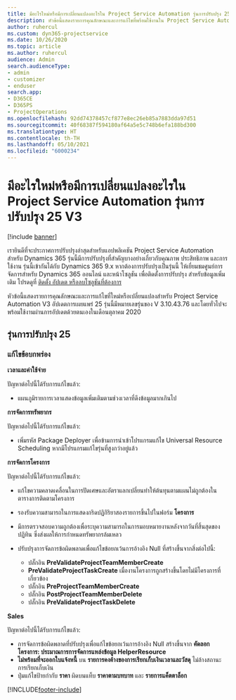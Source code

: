 ```yaml
---
title: มีอะไรใหม่หรือมีการเปลี่ยนแปลงอะไรใน Project Service Automation รุ่นการปรับปรุง 25 V3
description: หัวข้อนี้แสดงรายการคุณลักษณะและการแก้ไขที่พร้อมใช้งานใน Project Service Automation รุ่นการปรับปรุง 25 V3
author: ruhercul
ms.custom: dyn365-projectservice
ms.date: 10/26/2020
ms.topic: article
ms.author: ruhercul
audience: Admin
search.audienceType:
- admin
- customizer
- enduser
search.app:
- D365CE
- D365PS
- ProjectOperations
ms.openlocfilehash: 92dd74378457cf877e8ec26eb85a7883dda97d51
ms.sourcegitcommit: 40f68387f594180af64a5e5c748b6efa188bd300
ms.translationtype: HT
ms.contentlocale: th-TH
ms.lasthandoff: 05/10/2021
ms.locfileid: "6000234"
---
```

# <a name="whats-new-or-changed-in-project-service-automation-update-release-25-v3"></a>มีอะไรใหม่หรือมีการเปลี่ยนแปลงอะไรใน Project Service Automation รุ่นการปรับปรุง 25 V3

[!include [banner](../includes/psa-now-project-operations.md)]

เรายินดีที่จะประกาศการปรับปรุงล่าสุดสำหรับแอปพลิเคชัน Project Service Automation สำหรับ Dynamics 365 รุ่นนี้มีการปรับปรุงที่สำคัญบางอย่างเกี่ยวกับคุณภาพ ประสิทธิภาพ และการใช้งาน รุ่นนี้เข้ากันได้กับ Dynamics 365 9.x หากต้องการปรับปรุงเป็นรุ่นนี้ ให้เยี่ยมชมศูนย์การจัดการสำหรับ Dynamics 365 ออนไลน์ และหน้าโซลูชัน เพื่อติดตั้งการปรับปรุง สำหรับข้อมูลเพิ่มเติม โปรดดูที่ [ติดตั้ง อัปเดต หรือลบโซลูชันที่ต้องการ](/power-platform/admin/install-remove-preferred-solution)

หัวข้อนี้แสดงรายการคุณลักษณะและการแก้ไขที่ใหม่หรือเปลี่ยนแปลงสำหรับ Project Service Automation V3 อัปเดตการเผยแพร่ 25 รุ่นนี้มีหมายเลขรุ่นของ V 3.10.43.76 และโดยทั่วไปจะพร้อมใช้งานผ่านการอัปเดตด้วยตนเองในเดือนตุลาคม 2020

## <a name="update-release-25"></a>รุ่นการปรับปรุง 25

### <a name="bug-fixes"></a>แก้ไขข้อบกพร่อง

**เวลาและค่าใช้จ่าย**

ปัญหาต่อไปนี้ได้รับการแก้ไขแล้ว:

- แผนภูมิรายการเวลาแสดงข้อมูลเพิ่มเติมตามช่วงเวลาที่ดึงข้อมูลมากเกินไป

**การจัดการทรัพยากร**

ปัญหาต่อไปนี้ได้รับการแก้ไขแล้ว:

- เพิ่มรหัส Package Deployer เพื่อข้ามการนำเข้าโปรแกรมแก้ไข Universal Resource Scheduling หากมีโปรแกรมแก้ไขรุ่นที่สูงกว่าอยู่แล้ว

**การจัดการโครงการ**

ปัญหาต่อไปนี้ได้รับการแก้ไขแล้ว:

- แก้ไขความคลาดเคลื่อนในการปัดเศษและอัตราแลกเปลี่ยนทำให้ต้นทุนตามแผนไม่ถูกต้องในตารางการติดตามโครงการ
- รองรับความสามารถในการแสดงกริดปฏิกิริยาสองรายการขึ้นไปในฟอร์ม **โครงการ**
- มีการตรวจสอบความถูกต้องเพื่อระบุความสามารถในการมอบหมายงานหลังจากวันที่สิ้นสุดของปฏิทิน ซึ่งส่งผลให้การกำหนดทรัพยากรล้มเหลว
- ปรับปรุงการจัดการข้อผิดพลาดเพื่อแก้ไขข้อยกเว้นการอ้างอิง Null ที่สร้างขึ้นจากสิ่งต่อไปนี้:

    - ปลั๊กอิน **PreValidateProjectTeamMemberCreate**
    - **PreValidateProjectTaskCreate** เมื่องานโครงการถูกสร้างขึ้นโดยไม่มีโครงการที่เกี่ยวข้อง
    - ปลั๊กอิน **PreProjectTeamMemberCreate**
    - ปลั๊กอิน **PostProjectTeamMemberDelete**
    - ปลั๊กอิน **PreValidateProjectTaskDelete**

**Sales**

ปัญหาต่อไปนี้ได้รับการแก้ไขแล้ว:

- การจัดการข้อผิดพลาดที่ปรับปรุงเพื่อแก้ไขข้อยกเว้นการอ้างอิง Null สร้างขึ้นจาก **คัดลอกโครงการ: ประมาณการการจัดการแหล่งข้อมูล HelperResource**
- **ไม่พร้อมที่จะออกใบแจ้งหนี้** บน **รายการคงค้างของการเรียกเก็บเงินเวลาและวัสดุ** ไม่ล้างสถานะการเรียกเก็บเงิน
- ปุ่มแก้ไขป้ายกำกับ **ราคา** ผิดบนแท็บ **ราคาตามบทบาท** และ **รายการแค็ตตาล็อก**


[!INCLUDE[footer-include](../includes/footer-banner.md)]
